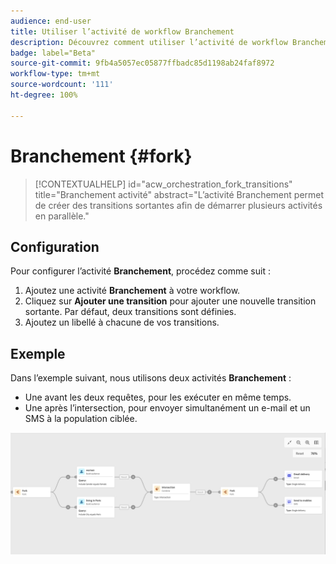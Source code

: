 ```yaml
---
audience: end-user
title: Utiliser l’activité de workflow Branchement
description: Découvrez comment utiliser l’activité de workflow Branchement.
badge: label="Beta"
source-git-commit: 9fb4a5057ec05877ffbadc85d1198ab24faf8972
workflow-type: tm+mt
source-wordcount: '111'
ht-degree: 100%

---
```



# Branchement {#fork}

>[!CONTEXTUALHELP]
>id="acw_orchestration_fork_transitions"
>title="Branchement  activité"
>abstract="L’activité Branchement permet de créer des transitions sortantes afin de démarrer plusieurs activités en parallèle."

## Configuration

Pour configurer l’activité **Branchement**, procédez comme suit :

1. Ajoutez une activité **Branchement** à votre workflow.
1. Cliquez sur **Ajouter une transition** pour ajouter une nouvelle transition sortante. Par défaut, deux transitions sont définies.
1. Ajoutez un libellé à chacune de vos transitions.

## Exemple

Dans l’exemple suivant, nous utilisons deux activités **Branchement** :

* Une avant les deux requêtes, pour les exécuter en même temps.
* Une après l’intersection, pour envoyer simultanément un e-mail et un SMS à la population ciblée.

![](../assets/workflow-fork-example.png)

